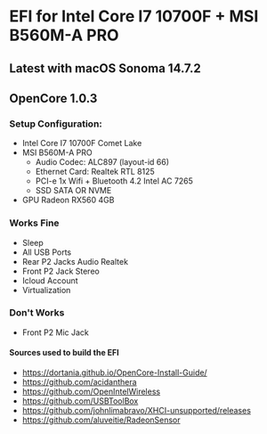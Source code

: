 # EFI for Intel Core I7 10700F + MSI B560M-A PRO
## Latest with macOS Sonoma 14.7.2
## OpenCore 1.0.3
### Setup Configuration:
- Intel Core I7 10700F Comet Lake
- MSI B560M-A PRO
    - Audio Codec: ALC897 (layout-id 66)
    - Ethernet Card: Realtek RTL 8125
    - PCI-e 1x Wifi + Bluetooth 4.2 Intel AC 7265
    - SSD SATA OR NVME
- GPU Radeon RX560 4GB

### Works Fine
- Sleep
- All USB Ports
- Rear P2 Jacks Audio Realtek
- Front P2 Jack Stereo
- Icloud Account
- Virtualization

### Don't Works
- Front P2 Mic Jack

#### Sources used to build the EFI
- https://dortania.github.io/OpenCore-Install-Guide/
- https://github.com/acidanthera
- https://github.com/OpenIntelWireless
- https://github.com/USBToolBox
- https://github.com/johnlimabravo/XHCI-unsupported/releases
- https://github.com/aluveitie/RadeonSensor
